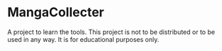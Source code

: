 # MangaCollecter
A project to learn the tools. This project is not to be distributed or to be used in any way. It is for educational purposes only.
